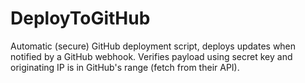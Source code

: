 # DeployToGitHub
Automatic (secure) GitHub deployment script, deploys updates when notified by a GitHub webhook. Verifies payload using secret key and originating IP is in GitHub's range (fetch from their API).

